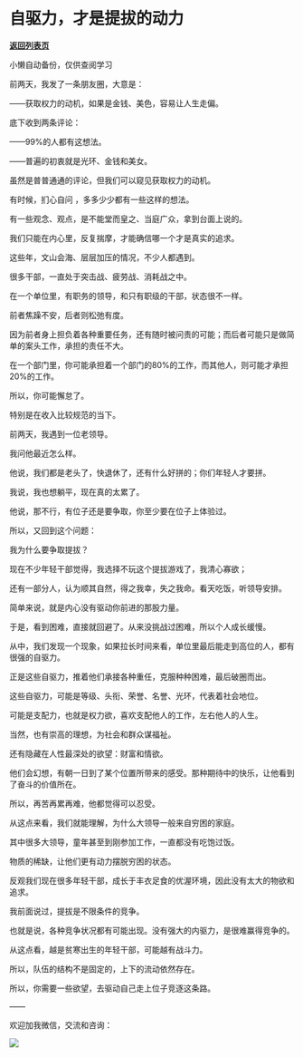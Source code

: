 # 自驱力，才是提拔的动力

[**返回列表页**](/gzh/费曼的小茶馆)

小懒自动备份，仅供查阅学习

前两天，我发了一条朋友圈，大意是：  

  

——获取权力的动机，如果是金钱、美色，容易让人生走偏。

  

底下收到两条评论：

  

——99%的人都有这想法。

  

——普遍的初衷就是光环、金钱和美女。

  

虽然是普普通通的评论，但我们可以窥见获取权力的动机。

  

有时候，扪心自问 ，多多少少都有一些这样的想法。

  

有一些观念、观点，是不能堂而皇之、当庭广众，拿到台面上说的。

  

我们只能在内心里，反复揣摩，才能确信哪一个才是真实的追求。

  

这些年，文山会海、层层加压的情况，不少人都遇到。

  

很多干部，一直处于突击战、疲劳战、消耗战之中。

  

在一个单位里，有职务的领导，和只有职级的干部，状态很不一样。

  

前者焦躁不安，后者则松弛有度。

  

因为前者身上担负着各种重要任务，还有随时被问责的可能；而后者可能只是做简单的案头工作，承担的责任不大。

  

在一个部门里，你可能承担着一个部门的80%的工作，而其他人，则可能才承担20%的工作。

  

所以，你可能懈怠了。

  

特别是在收入比较规范的当下。

  

前两天，我遇到一位老领导。

  

我问他最近怎么样。

  

他说，我们都是老头了，快退休了，还有什么好拼的；你们年轻人才要拼。

  

我说，我也想躺平，现在真的太累了。

  

他说，那不行，有位子还是要争取，你至少要在位子上体验过。

  

所以，又回到这个问题：

  

我为什么要争取提拔？

  

现在不少年轻干部觉得，我选择不玩这个提拔游戏了，我清心寡欲；

  

还有一部分人，认为顺其自然，得之我幸，失之我命。看天吃饭，听领导安排。

  

简单来说，就是内心没有驱动你前进的那股力量。

  

于是，看到困难，直接就回避了。从来没挑战过困难，所以个人成长缓慢。

  

从中，我们发现一个现象，如果拉长时间来看，单位里最后能走到高位的人，都有很强的自驱力。  

  

正是这些自驱力，推着他们承接各种重任，克服种种困难，最后破圈而出。

  

这些自驱力，可能是等级、头衔、荣誉、名誉、光环，代表着社会地位。

  

可能是支配力，也就是权力欲，喜欢支配他人的工作，左右他人的人生。

  

当然，也有崇高的理想，为社会和群众谋福祉。

  

还有隐藏在人性最深处的欲望：财富和情欲。

  

他们会幻想，有朝一日到了某个位置所带来的感受。那种期待中的快乐，让他看到了奋斗的价值所在。

  

所以，再苦再累再难，他都觉得可以忍受。

  

从这点来看，我们就能理解，为什么大领导一般来自穷困的家庭。

  

其中很多大领导，童年甚至到刚参加工作，一直都没有吃饱过饭。

  

物质的稀缺，让他们更有动力摆脱穷困的状态。

  

反观我们现在很多年轻干部，成长于丰衣足食的优渥环境，因此没有太大的物欲和追求。

  

我前面说过，提拔是不限条件的竞争。

  

也就是说，各种竞争状况都有可能出现。没有强大的内驱力，是很难赢得竞争的。

  

从这点看，越是贫寒出生的年轻干部，可能越有战斗力。

  

所以，队伍的结构不是固定的，上下的流动依然存在。

  

所以，你需要一些欲望，去驱动自己走上位子竞逐这条路。

  

——

  

欢迎加我微信，交流和咨询：

  

![](https://mmbiz.qpic.cn/mmbiz_png/4ufdCXwkRAo4sxxNfKeInT5sh7jeMbGxibXtL5hPUeNYpI6DGwvJz0ExIVCJQsoK4HQoqOf6PQwqANCPwfgyYLA/640?wx_fmt=png)​

  

  

